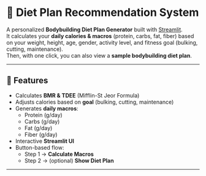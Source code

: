 # 💪 Diet Plan Recommendation System

A personalized **Bodybuilding Diet Plan Generator** built with [Streamlit](https://streamlit.io).  
It calculates your **daily calories & macros** (protein, carbs, fat, fiber) based on your weight, height, age, gender, activity level, and fitness goal (bulking, cutting, maintenance).  
Then, with one click, you can also view a **sample bodybuilding diet plan**.

---

## 🚀 Features
- Calculates **BMR & TDEE** (Mifflin-St Jeor Formula)
- Adjusts calories based on **goal** (bulking, cutting, maintenance)
- Generates **daily macros**:
  - Protein (g/day)
  - Carbs (g/day)
  - Fat (g/day)
  - Fiber (g/day)
- Interactive **Streamlit UI**
- Button-based flow:
  - Step 1 → **Calculate Macros**
  - Step 2 → (optional) **Show Diet Plan**

---



